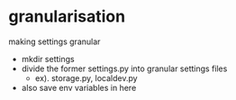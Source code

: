 # granularisation

making settings granular
- mkdir settings
- divide the former settings.py into granular settings files
    - ex). storage.py, localdev.py
- also save env variables in here